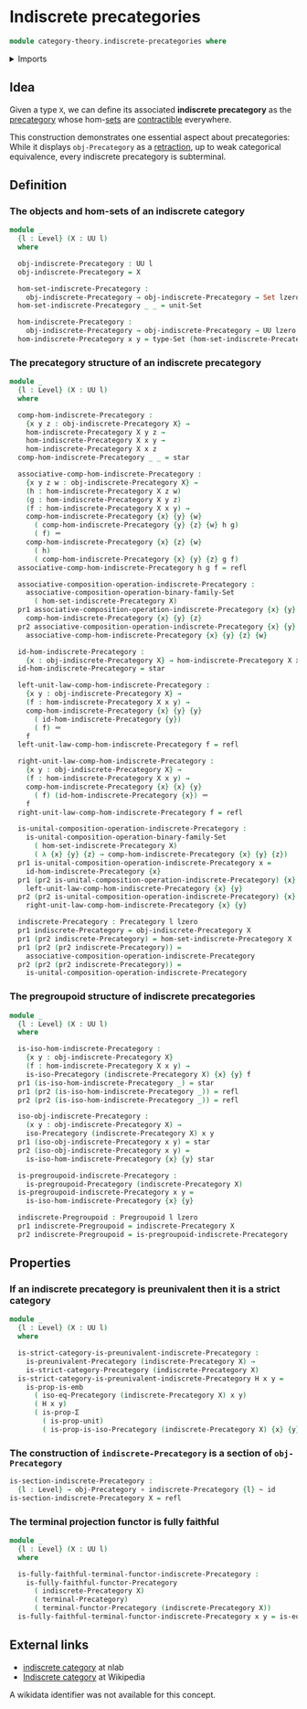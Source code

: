 # Indiscrete precategories

```agda
module category-theory.indiscrete-precategories where
```

<details><summary>Imports</summary>

```agda
open import category-theory.composition-operations-on-binary-families-of-sets
open import category-theory.fully-faithful-functors-precategories
open import category-theory.isomorphisms-in-precategories
open import category-theory.precategories
open import category-theory.pregroupoids
open import category-theory.preunivalent-categories
open import category-theory.strict-categories
open import category-theory.terminal-category

open import foundation.action-on-identifications-functions
open import foundation.dependent-pair-types
open import foundation.embeddings
open import foundation.equivalences
open import foundation.function-types
open import foundation.fundamental-theorem-of-identity-types
open import foundation.homotopies
open import foundation.identity-types
open import foundation.propositions
open import foundation.sets
open import foundation.subtype-identity-principle
open import foundation.unit-type
open import foundation.universe-levels
```

</details>

## Idea

Given a type `X`, we can define its associated **indiscrete precategory** as the
[precategory](category-theory.precategories.md) whose
hom-[sets](foundation-core.sets.md) are
[contractible](foundation-core.contractible-types.md) everywhere.

This construction demonstrates one essential aspect about precategories: While
it displays `obj-Precategory` as a [retraction](foundation-core.retractions.md),
up to weak categorical equivalence, every indiscrete precategory is subterminal.

## Definition

### The objects and hom-sets of an indiscrete category

```agda
module _
  {l : Level} (X : UU l)
  where

  obj-indiscrete-Precategory : UU l
  obj-indiscrete-Precategory = X

  hom-set-indiscrete-Precategory :
    obj-indiscrete-Precategory → obj-indiscrete-Precategory → Set lzero
  hom-set-indiscrete-Precategory _ _ = unit-Set

  hom-indiscrete-Precategory :
    obj-indiscrete-Precategory → obj-indiscrete-Precategory → UU lzero
  hom-indiscrete-Precategory x y = type-Set (hom-set-indiscrete-Precategory x y)
```

### The precategory structure of an indiscrete precategory

```agda
module _
  {l : Level} (X : UU l)
  where

  comp-hom-indiscrete-Precategory :
    {x y z : obj-indiscrete-Precategory X} →
    hom-indiscrete-Precategory X y z →
    hom-indiscrete-Precategory X x y →
    hom-indiscrete-Precategory X x z
  comp-hom-indiscrete-Precategory _ _ = star

  associative-comp-hom-indiscrete-Precategory :
    {x y z w : obj-indiscrete-Precategory X} →
    (h : hom-indiscrete-Precategory X z w)
    (g : hom-indiscrete-Precategory X y z)
    (f : hom-indiscrete-Precategory X x y) →
    comp-hom-indiscrete-Precategory {x} {y} {w}
      ( comp-hom-indiscrete-Precategory {y} {z} {w} h g)
      ( f) ＝
    comp-hom-indiscrete-Precategory {x} {z} {w}
      ( h)
      ( comp-hom-indiscrete-Precategory {x} {y} {z} g f)
  associative-comp-hom-indiscrete-Precategory h g f = refl

  associative-composition-operation-indiscrete-Precategory :
    associative-composition-operation-binary-family-Set
      ( hom-set-indiscrete-Precategory X)
  pr1 associative-composition-operation-indiscrete-Precategory {x} {y} {z} =
    comp-hom-indiscrete-Precategory {x} {y} {z}
  pr2 associative-composition-operation-indiscrete-Precategory {x} {y} {z} {w} =
    associative-comp-hom-indiscrete-Precategory {x} {y} {z} {w}

  id-hom-indiscrete-Precategory :
    {x : obj-indiscrete-Precategory X} → hom-indiscrete-Precategory X x x
  id-hom-indiscrete-Precategory = star

  left-unit-law-comp-hom-indiscrete-Precategory :
    {x y : obj-indiscrete-Precategory X} →
    (f : hom-indiscrete-Precategory X x y) →
    comp-hom-indiscrete-Precategory {x} {y} {y}
      ( id-hom-indiscrete-Precategory {y})
      ( f) ＝
    f
  left-unit-law-comp-hom-indiscrete-Precategory f = refl

  right-unit-law-comp-hom-indiscrete-Precategory :
    {x y : obj-indiscrete-Precategory X} →
    (f : hom-indiscrete-Precategory X x y) →
    comp-hom-indiscrete-Precategory {x} {x} {y}
      ( f) (id-hom-indiscrete-Precategory {x}) ＝
    f
  right-unit-law-comp-hom-indiscrete-Precategory f = refl

  is-unital-composition-operation-indiscrete-Precategory :
    is-unital-composition-operation-binary-family-Set
      ( hom-set-indiscrete-Precategory X)
      ( λ {x} {y} {z} → comp-hom-indiscrete-Precategory {x} {y} {z})
  pr1 is-unital-composition-operation-indiscrete-Precategory x =
    id-hom-indiscrete-Precategory {x}
  pr1 (pr2 is-unital-composition-operation-indiscrete-Precategory) {x} {y} =
    left-unit-law-comp-hom-indiscrete-Precategory {x} {y}
  pr2 (pr2 is-unital-composition-operation-indiscrete-Precategory) {x} {y} =
    right-unit-law-comp-hom-indiscrete-Precategory {x} {y}

  indiscrete-Precategory : Precategory l lzero
  pr1 indiscrete-Precategory = obj-indiscrete-Precategory X
  pr1 (pr2 indiscrete-Precategory) = hom-set-indiscrete-Precategory X
  pr1 (pr2 (pr2 indiscrete-Precategory)) =
    associative-composition-operation-indiscrete-Precategory
  pr2 (pr2 (pr2 indiscrete-Precategory)) =
    is-unital-composition-operation-indiscrete-Precategory
```

### The pregroupoid structure of indiscrete precategories

```agda
module _
  {l : Level} (X : UU l)
  where

  is-iso-hom-indiscrete-Precategory :
    {x y : obj-indiscrete-Precategory X}
    (f : hom-indiscrete-Precategory X x y) →
    is-iso-Precategory (indiscrete-Precategory X) {x} {y} f
  pr1 (is-iso-hom-indiscrete-Precategory _) = star
  pr1 (pr2 (is-iso-hom-indiscrete-Precategory _)) = refl
  pr2 (pr2 (is-iso-hom-indiscrete-Precategory _)) = refl

  iso-obj-indiscrete-Precategory :
    (x y : obj-indiscrete-Precategory X) →
    iso-Precategory (indiscrete-Precategory X) x y
  pr1 (iso-obj-indiscrete-Precategory x y) = star
  pr2 (iso-obj-indiscrete-Precategory x y) =
    is-iso-hom-indiscrete-Precategory {x} {y} star

  is-pregroupoid-indiscrete-Precategory :
    is-pregroupoid-Precategory (indiscrete-Precategory X)
  is-pregroupoid-indiscrete-Precategory x y =
    is-iso-hom-indiscrete-Precategory {x} {y}

  indiscrete-Pregroupoid : Pregroupoid l lzero
  pr1 indiscrete-Pregroupoid = indiscrete-Precategory X
  pr2 indiscrete-Pregroupoid = is-pregroupoid-indiscrete-Precategory
```

## Properties

### If an indiscrete precategory is preunivalent then it is a strict category

```agda
module _
  {l : Level} (X : UU l)
  where

  is-strict-category-is-preunivalent-indiscrete-Precategory :
    is-preunivalent-Precategory (indiscrete-Precategory X) →
    is-strict-category-Precategory (indiscrete-Precategory X)
  is-strict-category-is-preunivalent-indiscrete-Precategory H x y =
    is-prop-is-emb
      ( iso-eq-Precategory (indiscrete-Precategory X) x y)
      ( H x y)
      ( is-prop-Σ
        ( is-prop-unit)
        ( is-prop-is-iso-Precategory (indiscrete-Precategory X) {x} {y}))
```

### The construction of `indiscrete-Precategory` is a section of `obj-Precategory`

```agda
is-section-indiscrete-Precategory :
  {l : Level} → obj-Precategory ∘ indiscrete-Precategory {l} ~ id
is-section-indiscrete-Precategory X = refl
```

### The terminal projection functor is fully faithful

```agda
module _
  {l : Level} (X : UU l)
  where

  is-fully-faithful-terminal-functor-indiscrete-Precategory :
    is-fully-faithful-functor-Precategory
      ( indiscrete-Precategory X)
      ( terminal-Precategory)
      ( terminal-functor-Precategory (indiscrete-Precategory X))
  is-fully-faithful-terminal-functor-indiscrete-Precategory x y = is-equiv-id
```

## External links

- [indiscrete category](https://ncatlab.org/nlab/show/indiscrete+category) at
  nlab
- [Indiscrete category](https://en.wikipedia.org/wiki/Indiscrete_category) at
  Wikipedia

A wikidata identifier was not available for this concept.
